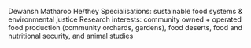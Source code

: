 Dewansh Matharoo
He/they
Specialisations: sustainable food systems & environmental justice
Research interests: community owned + operated food production (community orchards, gardens), food deserts, food and nutritional security, and animal studies
